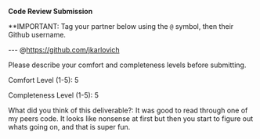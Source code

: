 **Code Review Submission**

**IMPORTANT: Tag your partner below using the `@` symbol, then their Github username.

--- @https://github.com/jkarlovich

Please describe your comfort and completeness levels before submitting.

Comfort Level (1-5): 5

Completeness Level (1-5): 5

What did you think of this deliverable?: It was good to read through one of my peers code. It looks like nonsense at first but then you start to figure out whats going on, and that is super fun.
